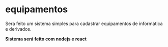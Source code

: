 # equipamentos
Sera feito um sistema simples para cadastrar equipamentos de informática e derivados.

**Sistema será feito com nodejs e react**
